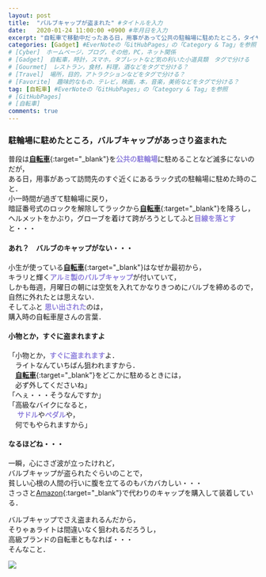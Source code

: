 ```yaml
---
layout: post
title:  "バルブキャップが盗まれた" #タイトルを入力
date:   2020-01-24 11:00:00 +0900 #年月日を入力
excerpt: "自転車で移動中だったある日，用事があって公共の駐輪場に駐めたところ，タイヤのバルブキャップが・・・" #home画面でタイトルの下に表示される短文を入力
categories: [Gadget] #EverNoteの「GitHubPages」の「Category & Tag」を参照
# [Cyber]　ホームページ，ブログ，その他，PC，ネット関係
# [Gadget]　自転車，時計，スマホ，タブレットなど気の利いた小道具類　タグで分ける
# [Gourmet]　レストラン，食材，料理，酒などをタグで分ける？
# [Travel]　場所，目的，アトラクションなどをタグで分ける？
# [Favorite]　趣味的なもの．テレビ，映画，本，音楽，美術などをタグで分ける？
tag: [自転車] #EverNoteの「GitHubPages」の「Category & Tag」を参照
# [GitHubPages]
# [自転車]
comments: true
---
```

### 駐輪場に駐めたところ，バルブキャップがあっさり盗まれた

普段は[**自転車**][riteway]{:target="_blank"}を<span style="color: #8d7edc;"><strong>公共の駐輪場</strong></span>に駐めることなど滅多にないのだが，  
ある日，用事があって訪問先のすぐ近くにあるラック式の駐輪場に駐めた時のこと．  
小一時間が過ぎて駐輪場に戻り，  
暗証番号式のロックを解除してラックから[**自転車**][riteway]{:target="_blank"}を降ろし，  
ヘルメットをかぶり，グローブを着けて跨がろうとしてふと<span style="color: #8d7edc;"><strong>目線を落とす</strong></span>と・・・

#### あれ？　バルブのキャップがない・・・

小生が使っている[**自転車**][riteway]{:target="_blank"}はなぜか最初から，  
キラリと輝く<span style="color: #8d7edc;"><strong>アルミ製のバルブキャップ</strong></span>が付いていて，  
しかも毎週，月曜日の朝には空気を入れてかなりきつめにバルブを締めるので，  
自然に外れたとは思えない．  
そしてふと <span style="color: #8d7edc;"><strong>思い出された</span></strong>のは，  
購入時の自転車屋さんの言葉．

#### 小物とか，すぐに盗まれますよ

「小物とか，<span style="color: #8d7edc;"><strong>すぐに盗まれます</span></strong>よ．  
　ライトなんていちばん狙われますから．  
　[**自転車**][riteway]{:target="_blank"}をどこかに駐めるときには，  
　必ず外してくださいね」  
「へぇ・・・そうなんですか」  
「高級なバイクになると，  
　 <span style="color: #8d7edc;"><strong>サドル</span></strong>や<span style="color: #8d7edc;"><strong>ペダル</span></strong>や，  
　何でもやられますから」

#### なるほどね・・・

一瞬，心にさざ波が立ったけれど，  
バルブキャップが盗られたぐらいのことで，  
貧しい心根の人間の行いに腹を立てるのもバカバカしい・・・  
さっさと[Amazon][amz]{:target="_blank"}で代わりのキャップを購入して装着している．

バルブキャップでさえ盗まれるんだから，  
そりゃぁライトは間違いなく狙われるだろうし，  
高級ブランドの自転車ともなれば・・・  
そんなこと．

<div align="left">
<a href="https://www.amazon.co.jp/%E3%83%8E%E3%82%B0%E3%83%81-NOGUCHI-%E3%82%A2%E3%83%AB%E3%83%9F%E8%A3%BD%E3%83%90%E3%83%AB%E3%83%96%E3%82%AD%E3%83%A3%E3%83%83%E3%83%97-2%E5%80%8B%E5%85%A5%E3%82%8A-111573/dp/B014UGXK92/ref=as_li_ss_il?__mk_ja_JP=%E3%82%AB%E3%82%BF%E3%82%AB%E3%83%8A&crid=PNB146KRIHAX&dchild=1&keywords=%E3%83%90%E3%83%AB%E3%83%96%E3%82%AD%E3%83%A3%E3%83%83%E3%83%97+%E8%87%AA%E8%BB%A2%E8%BB%8A&qid=1579843489&sprefix=%E3%83%90%E3%83%AB%E3%83%96%E3%82%AD%E3%83%A3%E3%83%83%E3%83%97,aps,327&sr=8-5&linkCode=li2&tag=palibera-22&linkId=a7197b1b8233d1343f33ed5826977746&language=ja_JP" target="_blank"><img border="0" src="//ws-fe.amazon-adsystem.com/widgets/q?_encoding=UTF8&ASIN=B014UGXK92&Format=_SL160_&ID=AsinImage&MarketPlace=JP&ServiceVersion=20070822&WS=1&tag=palibera-22&language=ja_JP" ></a><img src="https://ir-jp.amazon-adsystem.com/e/ir?t=palibera-22&language=ja_JP&l=li2&o=9&a=B014UGXK92" width="1" height="1" border="0" alt="" style="border:none !important; margin:0px !important;" />
</div>

[amz]: https://amzn.to/2Gla0PS
[riteway]: https://www.riteway-jp.com/
